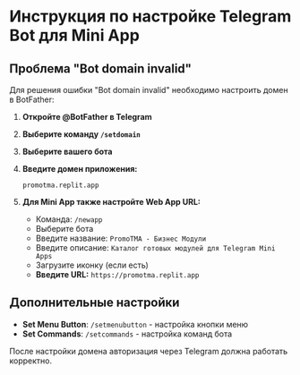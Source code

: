 # Инструкция по настройке Telegram Bot для Mini App

## Проблема "Bot domain invalid"

Для решения ошибки "Bot domain invalid" необходимо настроить домен в BotFather:

1. **Откройте @BotFather в Telegram**

2. **Выберите команду `/setdomain`**

3. **Выберите вашего бота**

4. **Введите домен приложения:**
   ```
   promotma.replit.app
   ```

5. **Для Mini App также настройте Web App URL:**
   - Команда: `/newapp`
   - Выберите бота
   - Введите название: `PromoTMA - Бизнес Модули`
   - Введите описание: `Каталог готовых модулей для Telegram Mini Apps`
   - Загрузите иконку (если есть)
   - **Введите URL:** `https://promotma.replit.app`

## Дополнительные настройки

- **Set Menu Button**: `/setmenubutton` - настройка кнопки меню
- **Set Commands**: `/setcommands` - настройка команд бота

После настройки домена авторизация через Telegram должна работать корректно.